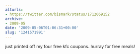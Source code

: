 ```yaml
---
alturls:
- https://twitter.com/bismark/status/1712069152
archive:
- 2009-05
date: '2009-05-06T01:06:31+00:00'
slug: '1241571991'
---
```


just printed off my four free kfc coupons.  hurray for free meals!

